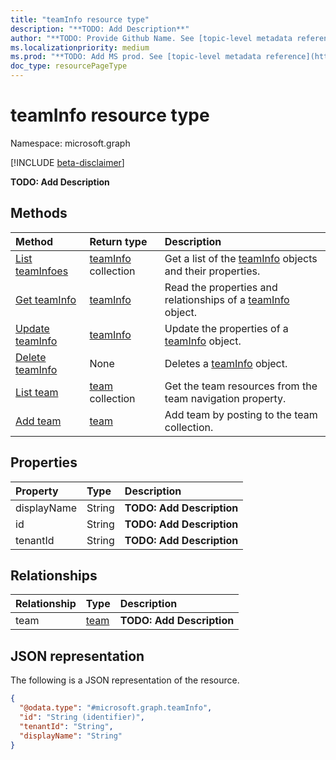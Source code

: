 ```yaml
---
title: "teamInfo resource type"
description: "**TODO: Add Description**"
author: "**TODO: Provide Github Name. See [topic-level metadata reference](https://msgo.azurewebsites.net/add/document/guidelines/metadata.html#topic-level-metadata)**"
ms.localizationpriority: medium
ms.prod: "**TODO: Add MS prod. See [topic-level metadata reference](https://msgo.azurewebsites.net/add/document/guidelines/metadata.html#topic-level-metadata)**"
doc_type: resourcePageType
---
```


# teamInfo resource type

Namespace: microsoft.graph

[!INCLUDE [beta-disclaimer](../../includes/beta-disclaimer.md)]

**TODO: Add Description**

## Methods
|Method|Return type|Description|
|:---|:---|:---|
|[List teamInfoes](../api/teaminfo-list.md)|[teamInfo](../resources/teaminfo.md) collection|Get a list of the [teamInfo](../resources/teaminfo.md) objects and their properties.|
|[Get teamInfo](../api/teaminfo-get.md)|[teamInfo](../resources/teaminfo.md)|Read the properties and relationships of a [teamInfo](../resources/teaminfo.md) object.|
|[Update teamInfo](../api/teaminfo-update.md)|[teamInfo](../resources/teaminfo.md)|Update the properties of a [teamInfo](../resources/teaminfo.md) object.|
|[Delete teamInfo](../api/teaminfo-delete.md)|None|Deletes a [teamInfo](../resources/teaminfo.md) object.|
|[List team](../api/teaminfo-list-team.md)|[team](../resources/team.md) collection|Get the team resources from the team navigation property.|
|[Add team](../api/teaminfo-post-team.md)|[team](../resources/team.md)|Add team by posting to the team collection.|

## Properties
|Property|Type|Description|
|:---|:---|:---|
|displayName|String|**TODO: Add Description**|
|id|String|**TODO: Add Description**|
|tenantId|String|**TODO: Add Description**|

## Relationships
|Relationship|Type|Description|
|:---|:---|:---|
|team|[team](../resources/team.md)|**TODO: Add Description**|

## JSON representation
The following is a JSON representation of the resource.
<!-- {
  "blockType": "resource",
  "keyProperty": "id",
  "@odata.type": "microsoft.graph.teamInfo",
  "openType": false
}
-->
``` json
{
  "@odata.type": "#microsoft.graph.teamInfo",
  "id": "String (identifier)",
  "tenantId": "String",
  "displayName": "String"
}
```

